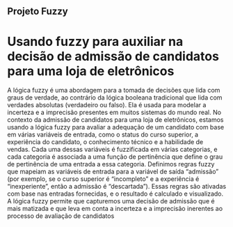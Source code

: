 ## Projeto Fuzzy
# Usando fuzzy para auxiliar na decisão de admissão de candidatos para uma loja de eletrônicos

A lógica fuzzy é uma abordagem para a tomada de decisões que lida com graus de verdade, ao 
contrário da lógica booleana tradicional que lida com verdades absolutas (verdadeiro ou falso). 
Ela é usada para modelar a incerteza e a imprecisão presentes em muitos sistemas do mundo 
real. No contexto da admissão de candidatos para uma loja de eletrônicos, estamos usando a 
lógica fuzzy para avaliar a adequação de um candidato com base em várias variáveis de entrada, 
como o status do curso superior, a experiência do candidato, o conhecimento técnico e a 
habilidade de vendas. Cada uma dessas variáveis é fuzzificada em várias categorias, e cada 
categoria é associada a uma função de pertinência que define o grau de pertinência de uma 
entrada a essa categoria. Definimos regras fuzzy que mapeiam as variáveis de entrada para a 
variável de saída “admissão” (por exemplo, se o curso superior é “incompleto” e a experiência 
é “inexperiente”, então a admissão é “descartada”). Essas regras são ativadas com base nas 
entradas fornecidas, e o resultado é calculado e visualizado.
A lógica fuzzy permite que capturemos uma decisão de admissão que é mais matizada e que 
leva em conta a incerteza e a imprecisão inerentes ao processo de avaliação de candidatos
